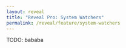 ```yaml
---
layout: reveal
title: "Reveal Pro: System Watchers"
permalink: /reveal/feature/system-watchers
---
```

TODO: bababa